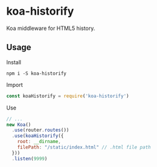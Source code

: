 # koa-historify
Koa middleware for HTML5 history.

## Usage
Install
```
npm i -S koa-historify
```

Import
```js
const koaHistorify = require('koa-historify')
```

Use
```js
// ...
new Koa()
  .use(router.routes())
  .use(koaHistorify({
    root: __dirname,
    filePath: "/static/index.html" // .html file path
  }))
  .listen(9999)
```